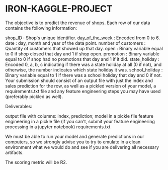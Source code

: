 # IRON-KAGGLE-PROJECT
The objective is to predict the revenue of shops.
Each row of our data contains the following information:

shop_ID : Shop's unique identifier.
day_of_the_week : Encoded from 0 to 6.
date : day, month and year of the data point.
number of customers : Quantity of customers that showed up that day.
open : Binary variable equal to 0 if shop closed that day and 1 if shop open.
promotion : Binary variable equal to 0 if shop had no promotions that day and 1 if it did.
state_holiday : Encoded 0, a, b, c indicating if there was a state holiday at all (0 if not), and otherwise, the number indicates which state holiday it was.
school_holiday : Binary variable equal to 1 if there was a school holiday that day and 0 if not.
Your submission  should consist of an output file with just the index and sales prediction for the row, as well as a pickled version of your model, a requirements.txt file and any feature engineering steps you may have used (preferably pickled as well).

Deliverables:

output file with columns: index, prediction;
model in a pickle file
feature engineering in a pickle file (if you can't, submit your feature engineering processing in a jupyter notebook)
requirements.txt

We must be able to run your model and generate predictions in our computers, so we strongly advise you to try to emulate in a clean environment what we would do and see if you are delivering all necessary artifacts.

The scoring metric will be R2.
